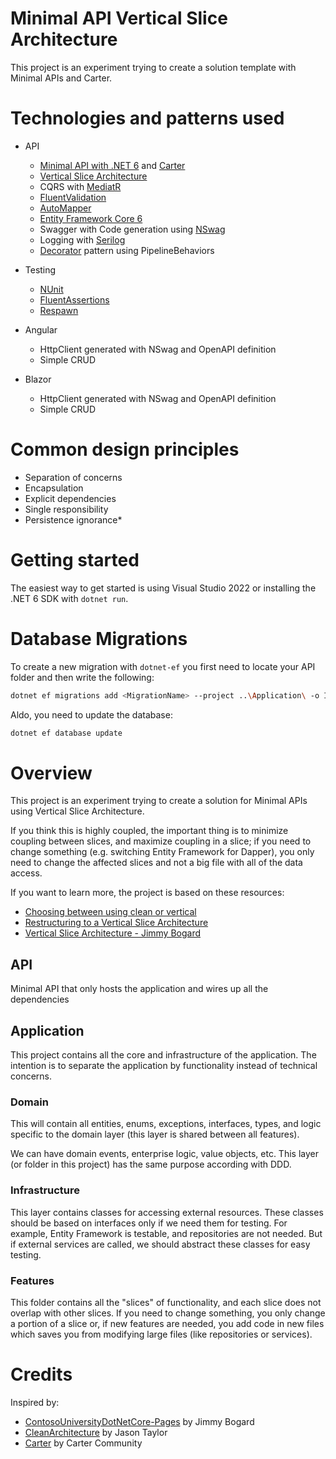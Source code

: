 ﻿# Minimal API Vertical Slice Architecture

This project is an experiment trying to create a solution template with Minimal APIs and Carter.

# Technologies and patterns used

- API
  - [Minimal API with .NET 6](https://docs.microsoft.com/en-us/aspnet/core/?view=aspnetcore-6.0) and [Carter](https://github.com/CarterCommunity/Carter)
  - [Vertical Slice Architecture](https://jimmybogard.com/vertical-slice-architecture/)
  - CQRS with [MediatR](https://github.com/jbogard/MediatR)
  - [FluentValidation](https://fluentvalidation.net/)
  - [AutoMapper](https://automapper.org/)
  - [Entity Framework Core 6](https://docs.microsoft.com/en-us/ef/core/)
  - Swagger with Code generation using [NSwag](https://github.com/RicoSuter/NSwag)
  - Logging with [Serilog](https://github.com/serilog/serilog-aspnetcore)
  - [Decorator](https://refactoring.guru/design-patterns/decorator) pattern using PipelineBehaviors

- Testing
  - [NUnit](https://nunit.org/)
  - [FluentAssertions](https://fluentassertions.com/)
  - [Respawn](https://github.com/jbogard/Respawn)

- Angular
  - HttpClient generated with NSwag and OpenAPI definition
  - Simple CRUD

- Blazor
  - HttpClient generated with NSwag and OpenAPI definition
  - Simple CRUD

# Common design principles

- Separation of concerns
- Encapsulation
- Explicit dependencies
- Single responsibility
- Persistence ignorance*


# Getting started

The easiest way to get started is using Visual Studio 2022 or installing the .NET 6 SDK with `dotnet run`.

# Database Migrations

To create a new migration with `dotnet-ef` you first need to locate your API folder and then write the following:
```bash
dotnet ef migrations add <MigrationName> --project ..\Application\ -o Infrastructure\Persistence\Migrations
```


Aldo, you need to update the database:
```bash
dotnet ef database update
```


# Overview

This project is an experiment trying to create a solution for Minimal APIs using Vertical Slice Architecture.

If you think this is highly coupled, the important thing is to minimize coupling between slices, and maximize coupling in a slice; 
if you need to change something (e.g. switching Entity Framework for Dapper), you only need to change the affected 
slices and not a big file with all of the data access.


If you want to learn more, the project is based on these resources:
- [Choosing between using clean or vertical](https://www.reddit.com/r/dotnet/comments/lw13r2/choosing_between_using_cleanonion_or_vertical/)
- [Restructuring to a Vertical Slice Architecture](https://codeopinion.com/restructuring-to-a-vertical-slice-architecture/#:~:text=With%20vertical%20slice%20architecture%2C%20you,size%20of%20the%20vertical%20slice.)
- [Vertical Slice Architecture - Jimmy Bogard](https://www.youtube.com/watch?v=SUiWfhAhgQw&feature=emb_logo&ab_channel=NDCConferences)

## API

Minimal API that only hosts the application and wires up all the dependencies

## Application

This project contains all the core and infrastructure of the application. The intention is to separate the application by functionality instead of technical concerns.

### Domain

This will contain all entities, enums, exceptions, interfaces, types, and logic specific to the domain layer (this layer is shared between all features).

We can have domain events, enterprise logic, value objects, etc. This layer (or folder in this project) has the same purpose according with DDD.

### Infrastructure

This layer contains classes for accessing external resources. These classes should be based on interfaces only if we need them for testing. For example, Entity Framework is testable, and repositories are not needed. 
But if external services are called, we should abstract these classes for easy testing.

### Features

This folder contains all the "slices" of functionality, and each slice does not overlap with other slices. If you need to change something, you only change a portion of 
a slice or, if new features are needed, you add code in new files which saves you from modifying large files (like repositories or services).


# Credits

Inspired by:

- [ContosoUniversityDotNetCore-Pages](https://github.com/jbogard/ContosoUniversityDotNetCore-Pages) by Jimmy Bogard
- [CleanArchitecture](https://github.com/jasontaylordev/CleanArchitecture) by Jason Taylor
- [Carter](https://github.com/CarterCommunity/Carter) by Carter Community